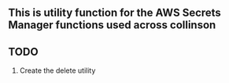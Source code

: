 ## This is utility function for the AWS Secrets Manager functions used across collinson

## TODO
1. Create the delete utility